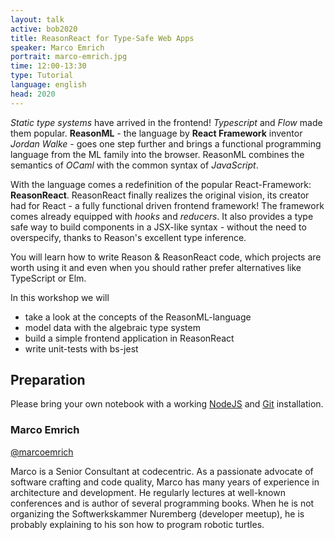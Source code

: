 ```yaml
---
layout: talk
active: bob2020
title: ReasonReact for Type-Safe Web Apps
speaker: Marco Emrich
portrait: marco-emrich.jpg
time: 12:00-13:30
type: Tutorial
language: english
head: 2020
---
```


<i>Static type systems</i> have arrived in the frontend! <i>Typescript</i>
and <i>Flow</i> made them popular. <b>ReasonML</b> - the language by
<b>React Framework</b> inventor <i>Jordan Walke</i> - goes one step further
and brings a functional programming language from the ML family into the
browser. ReasonML combines the semantics of <i>OCaml</i> with the
common syntax of <i>JavaScript</i>.

With the language comes a redefinition of the popular React-Framework:
<b>ReasonReact</b>. ReasonReact finally realizes the original vision, its
creator had for React - a fully functional driven frontend framework! The
framework comes already equipped with <i>hooks</i> and <i>reducers</i>. It
also provides a type safe way to build components in a JSX-like syntax -
without the need to overspecify, thanks to Reason's excellent type
inference.

You will learn how to write Reason & ReasonReact code, which projects are
worth using it and even when you should rather prefer alternatives like
TypeScript or Elm.

In this workshop we will

 * take a look at the concepts of the ReasonML-language
 * model data with the algebraic type system
 * build a simple frontend application in ReasonReact
 * write unit-tests with bs-jest

## Preparation

Please bring your own notebook with a working
[NodeJS](https://nodejs.org) and [Git](https://git-scm.com/downloads)
installation.

### Marco Emrich

[@marcoemrich](http://twitter.com/marcoemrich)

Marco is a Senior Consultant at codecentric. As a passionate advocate
of software crafting and code quality, Marco has many years of
experience in architecture and development. He regularly lectures at
well-known conferences and is author of several programming
books. When he is not organizing the Softwerkskammer Nuremberg
(developer meetup), he is probably explaining to his son how to
program robotic turtles.

